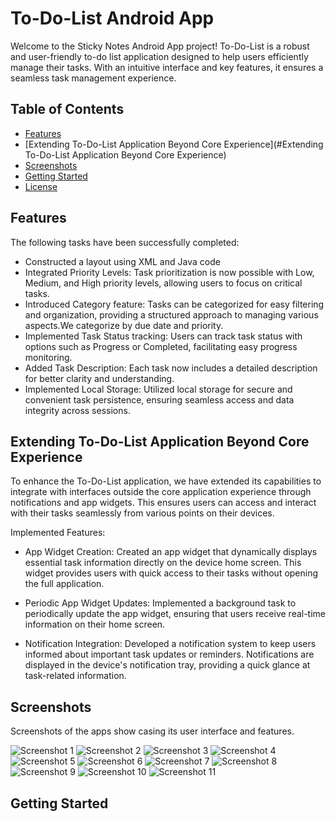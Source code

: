 # To-Do-List Android App

Welcome to the Sticky Notes Android App project! To-Do-List is a robust and user-friendly to-do list application designed to help users efficiently manage their tasks. With an intuitive interface and key features, it ensures a seamless task management experience.

## Table of Contents

- [Features](#features)
- [Extending To-Do-List Application Beyond Core Experience](#Extending To-Do-List Application Beyond Core Experience)
- [Screenshots](#screenshots)
- [Getting Started](#getting-started)
- [License](#license)

## Features

The following tasks have been successfully completed:

- Constructed a layout using XML and Java code
- Integrated Priority Levels: Task prioritization is now possible with Low, Medium, and High priority levels, allowing users to focus on critical       tasks.
- Introduced Category feature: Tasks can be categorized for easy filtering and organization, providing a structured approach to managing various aspects.We categorize by due date and priority.
- Implemented Task Status tracking: Users can track task status with options such as Progress or Completed, facilitating easy progress monitoring.
- Added Task Description: Each task now includes a detailed description for better clarity and understanding.
- Implemented Local Storage: Utilized local storage for secure and convenient task persistence, ensuring seamless access and data integrity across sessions.

## Extending To-Do-List Application Beyond Core Experience

To enhance the To-Do-List application, we have extended its capabilities to integrate with interfaces outside the core application experience through notifications and app widgets. This ensures users can access and interact with their tasks seamlessly from various points on their devices.

Implemented Features:

- App Widget Creation:
Created an app widget that dynamically displays essential task information directly on the device home screen. This widget provides users with quick access to their tasks without opening the full application.

- Periodic App Widget Updates:
Implemented a background task to periodically update the app widget, ensuring that users receive real-time information on their home screen.

- Notification Integration:
Developed a notification system to keep users informed about important task updates or reminders. Notifications are displayed in the device's notification tray, providing a quick glance at task-related information.


## Screenshots

Screenshots of the apps show casing its user interface and features.

![Screenshot 1](/screenshots/screenshot1.png)
![Screenshot 2](/screenshots/screenshot2.png)
![Screenshot 3](/screenshots/screenshot3.png)
![Screenshot 4](/screenshots/screenshot4.png)
![Screenshot 5](/screenshots/screenshot5.png)
![Screenshot 6](/screenshots/screenshot6.png)
![Screenshot 7](/screenshots/screenshot7.png)
![Screenshot 8](/screenshots/screenshot8.png)
![Screenshot 9](/screenshots/screenshot9.png)
![Screenshot 10](/screenshots/screenshot10.png)
![Screenshot 11](/screenshots/screenshot11.png)

## Getting Started


